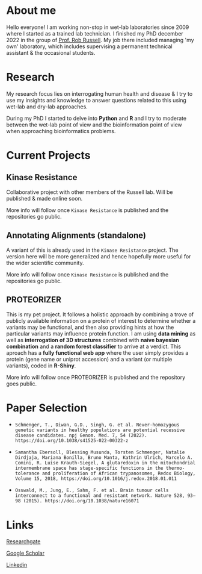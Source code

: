 # About me
Hello everyone!
I am working non-stop in wet-lab laboratories since 2009 where I started as a trained lab technician. I finished my PhD december 2022 in the group of [Prof. Rob Russell](http://russelllab.org). My job there included managing 'my own' laboratory, which includes supervising a permanent technical assistant & the occasional students.

# Research
My research focus lies on interrogating human health and disease & I try to use my insights and knowledge to answer questions related to this using wet-lab and dry-lab approaches. 

During my PhD I started to delve into **Python** and **R** and I try to moderate between the wet-lab point of view and the bioinformation point of view when approaching bioinformatics problems.

# Current Projects 
## Kinase Resistance
Collaborative project with other members of the Russell lab.
Will be published & made online soon. 

More info will follow once ``Kinase Resistance`` is published and the repositories go public.


## Annotating Alignments (standalone)
A variant of this is already used in the ``Kinase Resistance`` project. The version here will be more generalized and hence hopefully more useful for the wider scientific community. 

More info will follow once ``Kinase Resistance`` is published and the repositories go public.

## PROTEORIZER
This is my pet project. It follows a holistic approach by combining a trove of publicly available information on a protein of interest to determine whether a variants may be functional, and then also providing hints at how the particular variants may influence protein function. I am using **data mining** as well as **interrogation of 3D structures** combined with **naive bayesian combination** and a **random forest classifier** to arrive at a verdict. This aproach has a **fully functional web app** where the user simply provides a protein (gene name or uniprot accession) and a variant (or multiple variants), coded in **R-Shiny**.

More info will follow once PROTEORIZER is published and the repository goes public.

# Paper Selection

- ``Schmenger, T., Diwan, G.D., Singh, G. et al. Never-homozygous genetic variants in healthy populations are potential recessive disease candidates. npj Genom. Med. 7, 54 (2022). https://doi.org/10.1038/s41525-022-00322-z``

- ``Samantha Ebersoll, Blessing Musunda, Torsten Schmenger, Natalie Dirdjaja, Mariana Bonilla, Bruno Manta, Kathrin Ulrich, Marcelo A. Comini, R. Luise Krauth-Siegel,
A glutaredoxin in the mitochondrial intermembrane space has stage-specific functions in the thermo-tolerance and proliferation of African trypanosomes, Redox Biology, Volume 15, 2018, https://doi.org/10.1016/j.redox.2018.01.011``

- ``Osswald, M., Jung, E., Sahm, F. et al. Brain tumour cells interconnect to a functional and resistant network. Nature 528, 93–98 (2015). https://doi.org/10.1038/nature16071``

# Links

[Researchgate](https://www.researchgate.net/profile/Torsten-Schmenger)

[Google Scholar](https://scholar.google.com/citations?user=OvgMdSgAAAAJ&hl=en)

[Linkedin](https://www.linkedin.com/in/dr-torsten-schmenger-85b79021b/)




